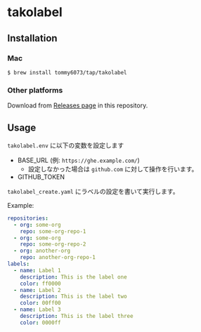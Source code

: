 # takolabel

## Installation

### Mac

```console
$ brew install tommy6073/tap/takolabel
```

### Other platforms

Download from [Releases page](https://github.com/tommy6073/takolabel/releases) in this repository.

## Usage

`takolabel.env` に以下の変数を設定します

* BASE_URL (例: `https://ghe.example.com/`)
  * 設定しなかった場合は `github.com` に対して操作を行います。
* GITHUB_TOKEN

`takolabel_create.yaml` にラベルの設定を書いて実行します。

Example:

```yaml
repositories:
  - org: some-org
    repo: some-org-repo-1
  - org: some-org
    repo: some-org-repo-2
  - org: another-org
    repo: another-org-repo-1
labels:
  - name: Label 1
    description: This is the label one 
    color: ff0000
  - name: Label 2
    description: This is the label two
    color: 00ff00
  - name: Label 3
    description: This is the label three
    color: 0000ff
```
